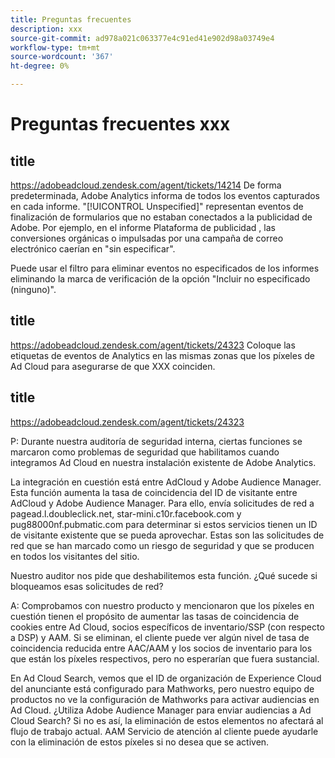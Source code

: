 ```yaml
---
title: Preguntas frecuentes
description: xxx
source-git-commit: ad978a021c063377e4c91ed41e902d98a03749e4
workflow-type: tm+mt
source-wordcount: '367'
ht-degree: 0%

---
```


# Preguntas frecuentes xxx

## title

https://adobeadcloud.zendesk.com/agent/tickets/14214 De forma predeterminada, Adobe Analytics informa de todos los eventos capturados en cada informe. &quot;[!UICONTROL Unspecified]&quot; representan eventos de finalización de formularios que no estaban conectados a la publicidad de Adobe. Por ejemplo, en el informe Plataforma de publicidad , las conversiones orgánicas o impulsadas por una campaña de correo electrónico caerían en &quot;sin especificar&quot;.

Puede usar el filtro para eliminar eventos no especificados de los informes eliminando la marca de verificación de la opción &quot;Incluir no especificado (ninguno)&quot;. <!-- Not sure if this is in DSP or in Analytics Workspace -->

## title

https://adobeadcloud.zendesk.com/agent/tickets/24323 Coloque las etiquetas de eventos de Analytics en las mismas zonas que los píxeles de Ad Cloud para asegurarse de que XXX coinciden.

## title

https://adobeadcloud.zendesk.com/agent/tickets/24323

P: Durante nuestra auditoría de seguridad interna, ciertas funciones se marcaron como problemas de seguridad que habilitamos cuando integramos Ad Cloud en nuestra instalación existente de Adobe Analytics.

La integración en cuestión está entre AdCloud y Adobe Audience Manager. Esta función aumenta la tasa de coincidencia del ID de visitante entre AdCloud y Adobe Audience Manager. Para ello, envía solicitudes de red a pagead.l.doubleclick.net, star-mini.c10r.facebook.com y pug88000nf.pubmatic.com para determinar si estos servicios tienen un ID de visitante existente que se pueda aprovechar. Estas son las solicitudes de red que se han marcado como un riesgo de seguridad y que se producen en todos los visitantes del sitio.

Nuestro auditor nos pide que deshabilitemos esta función. ¿Qué sucede si bloqueamos esas solicitudes de red?

A: Comprobamos con nuestro producto y mencionaron que los píxeles en cuestión tienen el propósito de aumentar las tasas de coincidencia de cookies entre Ad Cloud, socios específicos de inventario/SSP (con respecto a DSP) y AAM.  Si se eliminan, el cliente puede ver algún nivel de tasa de coincidencia reducida entre AAC/AAM y los socios de inventario para los que están los píxeles respectivos, pero no esperarían que fuera sustancial.

En Ad Cloud Search, vemos que el ID de organización de Experience Cloud del anunciante está configurado para Mathworks, pero nuestro equipo de productos no ve la configuración de Mathworks para activar audiencias en Ad Cloud. ¿Utiliza Adobe Audience Manager para enviar audiencias a Ad Cloud Search? Si no es así, la eliminación de estos elementos no afectará al flujo de trabajo actual. AAM Servicio de atención al cliente puede ayudarle con la eliminación de estos píxeles si no desea que se activen.

